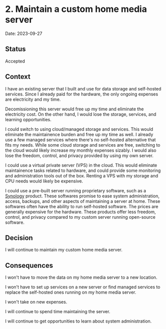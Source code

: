 # 2. Maintain a custom home media server

Date: 2023-09-27

## Status

Accepted

## Context

I have an existing server that I built and use for data storage and self-hosted services.
Since I already paid for the hardware, the only ongoing expenses are electricity and my time.

Decomissioning this server would free up my time and eliminate the electricity cost.
On the other hand, I would lose the storage, services, and learning opportunities.

I could switch to using cloud/managed storage and services.
This would eliminate the maintainence burden and free up my time as well.
I already use a few managed services where there's no self-hosted alternative that fits my needs.
While some cloud storage and services are free, switching to the cloud would likely increase my monthly expenses sizably.
I would also lose the freedom, control, and privacy provided by using my own server.

I could use a virtual private server (VPS) in the cloud.
This would eliminate maintainence tasks related to hardware,
and could provide some monitoring and administration tools out of the box.
Renting a VPS with my storage and CPU needs would likely be expensive.

I could use a pre-built server running proprietary software, such as a [Synology](https://www.synology.com) product.
These softwares promise to ease system administration, access, backups, and other aspects of maintaining a server at home.
These softwares often have the ability to run self-hosted software.
The prices are generally expensive for the hardware.
These products offer less freedom, control, and privacy compared to my custom server running open-source software.

## Decision

I will continue to maintain my custom home media server.

## Consequences

I won't have to move the data on my home media server to a new location.

I won't have to set up services on a new server or find managed services to replace the self-hosted ones running on my home media server.

I won't take on new expenses.

I will continue to spend time maintaining the server.

I will continue to get opportunities to learn about system administration.
